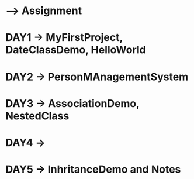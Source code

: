 # --> Assignment
# DAY1 -> MyFirstProject, DateClassDemo, HelloWorld
# DAY2 -> PersonMAnagementSystem
# DAY3 -> AssociationDemo, NestedClass 
# DAY4 -> 
# DAY5 -> InhritanceDemo and Notes
